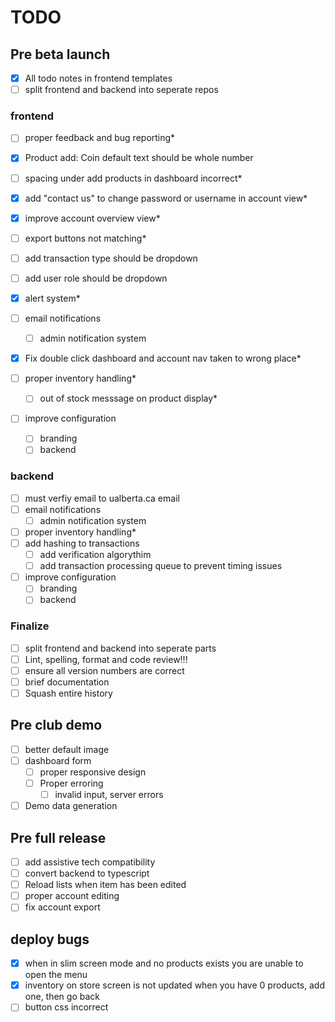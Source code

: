 # TODO

## Pre beta launch

- [x] All todo notes in frontend templates
- [ ] split frontend and backend into seperate repos

### frontend

- [ ] proper feedback and bug reporting*
- [x] Product add: Coin default text should be whole number
- [ ] spacing under add products in dashboard incorrect*
- [x] add "contact us" to change password or username in account view*
- [x] improve account overview view*
- [ ] export buttons not matching*
- [ ] add transaction type should be dropdown
- [ ] add user role should be dropdown

- [x] alert system*
- [ ] email notifications
  - [ ] admin notification system
- [x] Fix double click dashboard and account nav taken to wrong place*
- [ ] proper inventory handling*
  - [ ] out of stock messsage on product display*
- [ ] improve configuration
  - [ ] branding
  - [ ] backend

### backend

- [ ] must verfiy email to ualberta.ca email
- [ ] email notifications
  - [ ] admin notification system
- [ ] proper inventory handling*
- [ ] add hashing to transactions
  - [ ] add verification algorythim
  - [ ] add transaction processing queue to prevent timing issues
- [ ] improve configuration
  - [ ] branding
  - [ ] backend

### Finalize

- [ ] split frontend and backend into seperate parts
- [ ] Lint, spelling, format and code review!!!
- [ ] ensure all version numbers are correct
- [ ] brief documentation
- [ ] Squash entire history

## Pre club demo

- [ ] better default image
- [ ] dashboard form
  - [ ] proper responsive design
  - [ ] Proper erroring
    - [ ] invalid input, server errors
- [ ] Demo data generation

## Pre full release

- [ ] add assistive tech compatibility
- [ ] convert backend to typescript
- [ ] Reload lists when item has been edited
- [ ] proper account editing
- [ ] fix account export

## deploy bugs

- [x] when in slim screen mode and no products exists you are unable to open the menu
- [x] inventory on store screen is not updated when you have 0 products, add one, then go back
- [ ] button css incorrect
